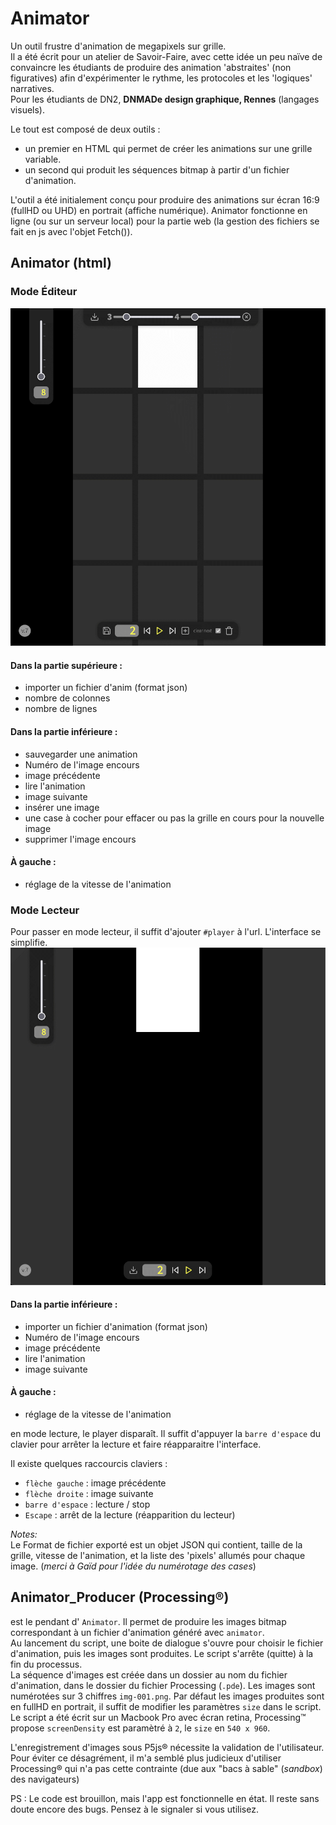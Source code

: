 # Animator
Un outil frustre d'animation de megapixels sur grille.  
Il a été écrit pour un atelier de Savoir-Faire, avec cette idée un peu naïve de convaincre les étudiants de produire des animation 'abstraites' (non figuratives) afin d'expérimenter le rythme, les protocoles et les 'logiques' narratives.  
Pour les étudiants de DN2, **DNMADe design graphique, Rennes** (langages visuels).

Le tout est composé de deux outils :
- un premier en HTML qui permet de créer les animations sur une grille variable.
- un second qui produit les séquences bitmap à partir d'un fichier d'animation.

L'outil a été initialement conçu pour produire des animations sur écran 16:9 (fullHD ou UHD) en portrait (affiche numérique).
Animator fonctionne en ligne (ou sur un serveur local) pour la partie web (la gestion des fichiers se fait en js avec l'objet Fetch()).

## Animator (html)
### Mode Éditeur
![mode éditeur](./img/outil_editeur_v7.png)
#### Dans la partie supérieure :
- importer un fichier d'anim (format json)
- nombre de colonnes
- nombre de lignes

#### Dans la partie inférieure : 
- sauvegarder une animation
- Numéro de l'image encours
- image précédente
- lire l'animation
- image suivante
- insérer une image
- une case à cocher pour effacer ou pas la grille en cours pour la nouvelle image
- supprimer l'image encours

#### À gauche :
- réglage de la vitesse de l'animation

### Mode Lecteur
Pour passer en mode lecteur, il suffit d'ajouter `#player` à l'url. L'interface se simplifie.
![mode éditeur](./img/outil_player_v7.png)

#### Dans la partie inférieure : 
- importer un fichier d'animation (format json)
- Numéro de l'image encours
- image précédente
- lire l'animation
- image suivante

#### À gauche :
- réglage de la vitesse de l'animation

en mode lecture, le player disparaît. Il suffit d'appuyer la `barre d'espace` du clavier pour arrêter la lecture et faire réapparaitre l'interface.

Il existe quelques raccourcis claviers :
- `flèche gauche` : image précédente
- `flèche droite` : image suivante
- `barre d'espace` : lecture / stop
- `Escape` : arrêt de la lecture (réapparition du lecteur)

_Notes:_  
Le Format de fichier exporté est un objet JSON qui contient, taille de la grille, vitesse de l'animation, et la liste des 'pixels' allumés pour chaque image. (_merci à Gaïd pour l'idée du numérotage des cases_)

## Animator_Producer (Processing®)
est le pendant d' `Animator`. Il permet de produire les images bitmap correspondant à un fichier d'animation généré avec `animator`.    
Au lancement du script, une boite de dialogue s'ouvre pour choisir le fichier d'animation, puis les images sont produites. Le script s'arrête (quitte) à la fin du processus.  
La séquence d'images est créée dans un dossier au nom du fichier d'animation, dans le dossier du fichier Processing (`.pde`). Les images sont numérotées sur 3 chiffres `img-001.png`.
Par défaut les images produites sont en fullHD  en portrait, il suffit de modifier les paramètres `size` dans le script. Le script a été écrit sur un Macbook Pro avec écran retina, Processing™ propose `screenDensity` est paramètré à `2`, le `size` en `540 x 960`.   

L'enregistrement d'images sous P5js® nécessite la validation de l'utilisateur. Pour éviter ce désagrément, il m'a semblé plus judicieux d'utiliser Processing® qui n'a pas cette contrainte (due aux "bacs à sable" (_sandbox_) des navigateurs)

PS : Le code est brouillon, mais l'app est fonctionnelle en état. Il reste sans doute encore des bugs. Pensez à le signaler si vous utilisez.
